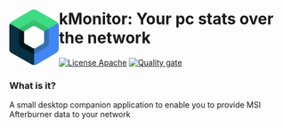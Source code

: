 # <img align="left" src="_imgs/compose-logo.svg" height=100> kMonitor: Your pc stats over the network

<!---freshmark shields
output = [
link(image('Circle CI', 'https://circleci.com/gh/diffplug/spotless/tree/main.svg?style=shield'), 'https://circleci.com/gh/diffplug/spotless/tree/main'),
link(shield('Live chat', 'gitter', 'chat', 'brightgreen'), 'https://gitter.im/{{org}}/{{name}}'),
link(shield('License Apache', 'license', 'apache', 'brightgreen'), 'https://tldrlegal.com/license/apache-license-2.0-(apache-2.0)')
].join('\n');
-->
[![License Apache](https://img.shields.io/badge/license-apache-brightgreen.svg)](https://tldrlegal.com/license/apache-license-2.0-(apache-2.0))
[![Quality gate](https://sonarcloud.io/api/project_badges/quality_gate?project=Danil0v3s_kMonitor)](https://sonarcloud.io/summary/new_code?id=Danil0v3s_kMonitor)
<!---freshmark /shields -->

### What is it?
A small desktop companion application to enable you to provide MSI Afterburner data to your network
